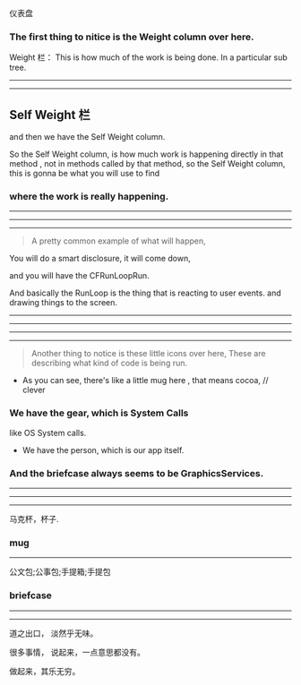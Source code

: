 
仪表盘


### The first thing to nitice is the Weight column over here.

Weight 栏：
This is how much of the work is being done.
In a particular sub tree.



<hr>

<hr>

## Self Weight 栏

and then we have the Self Weight column.

So the Self Weight column, is how much work is happening directly in that method , not in methods called
by that method, so the Self Weight column,
this is gonna be what you will use to find
### where the work is really happening.







<hr>

<hr>



<hr>


> A pretty common example of what will happen,


You will do a smart disclosure, it will come down,

and you will have the CFRunLoopRun.


And basically the RunLoop is the thing
that is reacting to user events.
and drawing things to the screen.


<hr>



<hr>

<hr>



<hr>



> Another thing to notice is these little icons over here,
> These are describing what kind of code is being run.

* As you can see, there's like a little mug here ,
that means cocoa,                                   // clever


### We have the gear, which is System Calls
like OS System calls.



* We have the person, which is our app itself.


### And the briefcase always seems to be GraphicsServices.


<hr>







<hr>

<hr>




马克杯，杯子.

### mug


<hr>

公文包;公事包;手提箱;手提包

### briefcase


<hr>
<hr>



道之出口， 淡然乎无味。


很多事情， 说起来，一点意思都没有。

做起来，其乐无穷。
